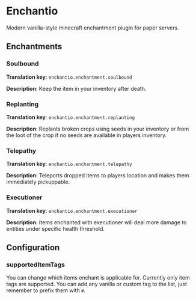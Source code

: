 # Enchantio

Modern vanilla-style minecraft enchantment plugin for paper servers.

## Enchantments

### Soulbound
**Translation key**: `enchantio.enchantment.soulbound`

**Description**:
Keep the item in your inventory after death.

### Replanting
**Translation key**: `enchantio.enchantment.replanting`

**Description**:
Replants broken crops using seeds in your inventory or from the loot of the crop if no seeds are available in players inventory.

### Telepathy
**Translation key**: `enchantio.enchantment.telepathy`

**Description**:
Teleports dropped items to players location and makes them immediately pickuppable.

### Executioner
**Translation key**: `enchantio.enchantment.executioner`

**Description**:
Items enchanted with executioner will deal more damage to entities under specific health threshold.


## Configuration

### supportedItemTags
You can change which items enchant is applicable for. Currently only item tags are supported. You can add any vanilla
or custom tag to the list, just remember to prefix them with `#`.

